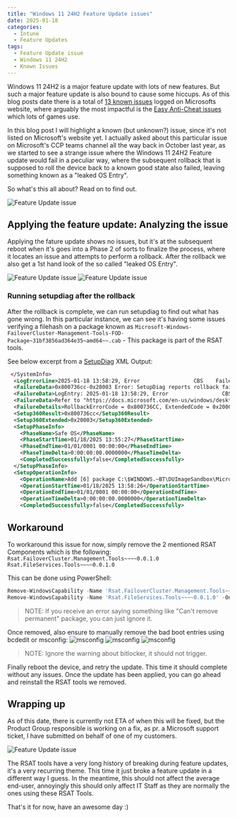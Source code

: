 ```yaml
---
title: "Windows 11 24H2 Feature Update issues"
date: 2025-01-18
categories:
  - Intune
  - Feature Updates
tags:
  - Feature Update issue
  - Windows 11 24H2
  - Known Issues
---
```


Windows 11 24H2 is a major feature update with lots of new features. But such a major feature update is also bound to cause some hiccups. As of this blog posts date there is a total of [13 known issues](https://learn.microsoft.com/en-us/windows/release-health/status-windows-11-24h2) logged on Microsofts website, where arguably the most impactful is the [Easy Anti-Cheat issues](https://learn.microsoft.com/en-us/windows/release-health/status-windows-11-24h2#263msgdesc) which lots of games use.

In this blog post I will highlight a known (but unknown?) issue, since it's not listed on Microsoft's website yet. I actually asked about this particular issue on Microsoft's CCP teams channel all the way back in October last year, as we started to see a strange issue where the Windows 11 24H2 Feature update would fail in a peculiar way, where the subsequent rollback that is supposed to roll the device back to a known good state also failed, leaving something known as a "leaked OS Entry".

So what's this all about? Read on to find out.

![Feature Update issue](/assets/images/2025-18-01-24H2FeatureUpdate-Issue/RASTTools_Thumbnail.jpeg?raw=true "Thumbnail")

## Applying the feature update: Analyzing the issue

Applying the fature update shows no issues, but it's at the subsequent reboot when it's goes into a Phase 2 of sorts to finalize the process, where it locates an issue and attempts to perform a rollback. After the rollback we also get a 1st hand look of the so called "leaked OS Entry".

![Feature Update issue](/assets/images/2025-18-01-24H2FeatureUpdate-Issue/Rollback-1.png?raw=true "Rolling back")
![Feature Update issue](/assets/images/2025-18-01-24H2FeatureUpdate-Issue/Rollback-2.png?raw=true "Rolling back")

### Running setupdiag after the rollback

After the rollback is complete, we can run setupdiag to find out what has gone wrong. In this particular instance, we can see it's having some issues verifying a filehash on a package known as `Microsoft-Windows-FailoverCluster-Management-Tools-FOD-Package~31bf3856ad364e35~amd64~~.cab` - This package is part of the RSAT tools.

See below excerpt from a [SetupDiag](https://learn.microsoft.com/en-us/windows/deployment/upgrade/setupdiag) XML Output:

```XML
 </SystemInfo>
  <LogErrorLine>2025-01-18 13:58:29, Error                 CBS    Failed to process single phase execution. [HRESULT = 0x800736cc - ERROR_SXS_FILE_HASH_MISMATCH]</LogErrorLine>
  <FailureData>0x800736cc-0x20003 Error: SetupDiag reports rollback failure found.Last Phase = Safe OSLast Operation = Add [6] package C:\$WINDOWS.~BT\DUImageSandbox\Microsoft-Windows-FailoverCluster-Management-Tools-FOD-Package~31bf3856ad364e35~amd64~~.cab to C:\$WINDOWS.~BT\NewOSError = 0x800736CC-0x20003</FailureData>
  <FailureData>LogEntry: 2025-01-18 13:58:29, Error                 CBS    Failed to process single phase execution. [HRESULT = 0x800736cc - ERROR_SXS_FILE_HASH_MISMATCH]</FailureData>
  <FailureData>Refer to "https://docs.microsoft.com/en-us/windows/desktop/Debug/system-error-codes" for error information.</FailureData>
  <FailureDetails>RollbackErrorCode = 0x800736CC, ExtendedCode = 0x20003, LastOperation = Add [6] package C:\$WINDOWS.~BT\DUImageSandbox\Microsoft-Windows-FailoverCluster-Management-Tools-FOD-Package~31bf3856ad364e35~amd64~~.cab to C:\$WINDOWS.~BT\NewOS, LastPhase = Safe OS</FailureDetails>
  <Setup360Result>0x800736cc</Setup360Result>
  <Setup360Extended>0x20003</Setup360Extended>
  <SetupPhaseInfo>
    <PhaseName>Safe OS</PhaseName>
    <PhaseStartTime>01/18/2025 13:55:27</PhaseStartTime>
    <PhaseEndTime>01/01/0001 00:00:00</PhaseEndTime>
    <PhaseTimeDelta>0:00:00:00.0000000</PhaseTimeDelta>
    <CompletedSuccessfully>false</CompletedSuccessfully>
  </SetupPhaseInfo>
  <SetupOperationInfo>
    <OperationName>Add [6] package C:\$WINDOWS.~BT\DUImageSandbox\Microsoft-Windows-FailoverCluster-Management-Tools-FOD-Package~31bf3856ad364e35~amd64~~.cab to C:\$WINDOWS.~BT\NewOS</OperationName>
    <OperationStartTime>01/18/2025 13:58:26</OperationStartTime>
    <OperationEndTime>01/01/0001 00:00:00</OperationEndTime>
    <OperationTimeDelta>0:00:00:00.0000000</OperationTimeDelta>
    <CompletedSuccessfully>false</CompletedSuccessfully>
```

## Workaround

To workaround this issue for now, simply remove the 2 mentioned RSAT Components which is the following: `Rsat.FailoverCluster.Management.Tools~~~~0.0.1.0` `Rsat.FileServices.Tools~~~~0.0.1.0`

This can be done using PowerShell:

```PowerShell
Remove-WindowsCapability -Name 'Rsat.FailoverCluster.Management.Tools~~~~0.0.1.0' -Online
Remove-WindowsCapability -Name 'Rsat.FileServices.Tools~~~~0.0.1.0' -Online
```

>NOTE: If you receive an error saying something like "Can't remove permanent" package, you can just ignore it.

Once removed, also ensure to manually remove the bad boot entries using bcdedit or msconfig:
![msconfig](/assets/images/2025-18-01-24H2FeatureUpdate-Issue/RemoveBootEntry.png?raw=true "msconfig remove bad boot entry")
![msconfig](/assets/images/2025-18-01-24H2FeatureUpdate-Issue/RemoveBootEntry-1.png?raw=true "msconfig remove bad boot entry")
![msconfig](/assets/images/2025-18-01-24H2FeatureUpdate-Issue/RemoveBootEntry-2.png?raw=true "msconfig remove bad boot entry")

>NOTE: Ignore the warning about bitlocker, it should not trigger.

Finally reboot the device, and retry the update. This time it should complete without any issues. Once the update has been applied, you can go ahead and reinstall the RSAT tools we removed.

## Wrapping up

As of this date, there is currently not ETA of when this will be fixed, but the Product Group responsible is working on a fix, as pr. a Microsoft support ticket, I have submitted on behalf of one of my customers.

![Feature Update issue](/assets/images/2025-18-01-24H2FeatureUpdate-Issue/FeatureUpdate_Issue_PG.png?raw=true "Feature Update issue")

The RSAT tools have a very long history of breaking during feature updates, it's a very recurring theme. This time it just broke a feature update in a different way I guess. In the meantime, this should not affect the average end-user, annoyingly this should only affect IT Staff as they are normally the ones using these RSAT Tools.

That's it for now, have an awesome day :)

